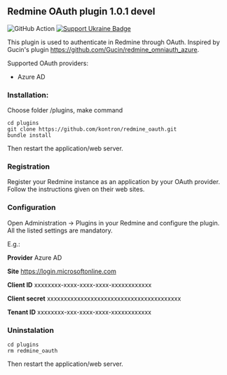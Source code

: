 ## Redmine OAuth plugin 1.0.1 devel

![GitHub Action](https://github.com/kontron/redmine_oauth/actions/workflows/rubyonrails.yml/badge.svg?branch=devel)
[![Support Ukraine Badge](https://bit.ly/support-ukraine-now)](https://github.com/support-ukraine/support-ukraine)

This plugin is used to authenticate in Redmine through OAuth.
Inspired by Gucin's plugin https://github.com/Gucin/redmine_omniauth_azure.

Supported OAuth providers:
* Azure AD

### Installation:

Choose folder /plugins, make command

```
cd plugins
git clone https://github.com/kontron/redmine_oauth.git
bundle install
```
Then restart the application/web server.

### Registration

Register your Redmine instance as an application by your OAuth provider. Follow the instructions given on their web 
sites.

### Configuration

Open Administration -> Plugins in your Redmine and configure the plugin. All the listed settings are mandatory.

 E.g.:

**Provider**  Azure AD

**Site**  https://login.microsoftonline.com

**Client ID** xxxxxxxx-xxxx-xxxx-xxxx-xxxxxxxxxxxx

**Client secret** xxxxxxxxxxxxxxxxxxxxxxxxxxxxxxxxxxxxxxxx

**Tenant ID** xxxxxxxx-xxx-xxxx-xxxx-xxxxxxxxxxxx

### Uninstalation

```
cd plugins
rm redmine_oauth
```
Then restart the application/web server.